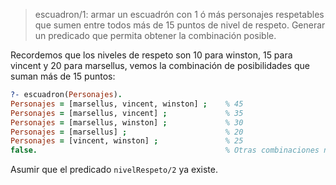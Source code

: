 > escuadron/1: armar un escuadrón con 1 ó más personajes respetables que sumen entre todos más de 
>15 puntos de nivel de respeto. Generar un predicado que permita obtener la combinación posible. 

Recordemos que los niveles de respeto son 10 para winston, 15 para vincent y 20 para marsellus, vemos la combinación de posibilidades que suman más de 15 puntos:

``` prolog
?- escuadron(Personajes).
Personajes = [marsellus, vincent, winston] ;    % 45
Personajes = [marsellus, vincent] ;             % 35
Personajes = [marsellus, winston] ;             % 30
Personajes = [marsellus] ;                      % 20
Personajes = [vincent, winston] ;               % 25
false.                                          % Otras combinaciones no suman 15
``` 

Asumir que el predicado `nivelRespeto/2` ya existe.

